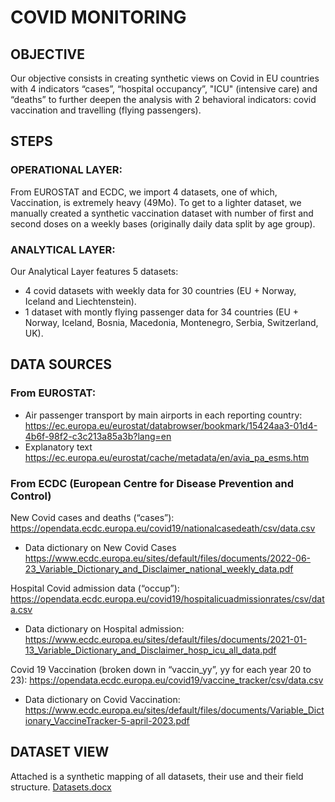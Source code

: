 # COVID MONITORING
 
## OBJECTIVE 
Our objective consists in creating synthetic views on Covid in EU countries with 4 indicators “cases”, “hospital occupancy”, "ICU" (intensive care) and “deaths” to further deepen the analysis with 2 behavioral indicators: covid vaccination and travelling (flying passengers).

## STEPS
### OPERATIONAL LAYER: 
From EUROSTAT and ECDC, we import 4 datasets, one of which, Vaccination, is extremely heavy (49Mo). To get to a lighter dataset, we manually created a synthetic vaccination dataset with number of first and second doses on a weekly bases (originally daily data split by age group).


### ANALYTICAL LAYER: 
Our Analytical Layer features 5 datasets:
 - 4 covid datasets with weekly data for 30 countries (EU + Norway, Iceland and Liechtenstein).
 - 1 dataset with montly flying passenger data for 34 countries (EU + Norway, Iceland, Bosnia, Macedonia, Montenegro, Serbia, Switzerland, UK).

## DATA SOURCES
### From EUROSTAT:
 - Air passenger transport by main airports in each reporting country:                        
https://ec.europa.eu/eurostat/databrowser/bookmark/15424aa3-01d4-4b6f-98f2-c3c213a85a3b?lang=en 
 - Explanatory text
https://ec.europa.eu/eurostat/cache/metadata/en/avia_pa_esms.htm

### From ECDC (European Centre for Disease Prevention and Control)

New Covid cases and deaths (“cases”):
https://opendata.ecdc.europa.eu/covid19/nationalcasedeath/csv/data.csv 
 - Data dictionary on New Covid Cases
https://www.ecdc.europa.eu/sites/default/files/documents/2022-06-23_Variable_Dictionary_and_Disclaimer_national_weekly_data.pdf 

Hospital Covid admission data (“occup”):
https://opendata.ecdc.europa.eu/covid19/hospitalicuadmissionrates/csv/data.csv 
 - Data dictionary on Hospital admission:
https://www.ecdc.europa.eu/sites/default/files/documents/2021-01-13_Variable_Dictionary_and_Disclaimer_hosp_icu_all_data.pdf 

Covid 19 Vaccination (broken down in “vaccin_yy”, yy for each year 20 to 23):
https://opendata.ecdc.europa.eu/covid19/vaccine_tracker/csv/data.csv 
 - Data dictionary on Covid Vaccination:
https://www.ecdc.europa.eu/sites/default/files/documents/Variable_Dictionary_VaccineTracker-5-april-2023.pdf

## DATASET VIEW

Attached is a synthetic mapping of all datasets, their use and their field structure.
[Datasets.docx](https://github.com/amer1606/Data_Engineering_Alain_Merceron/files/13328402/Datasets.docx)


